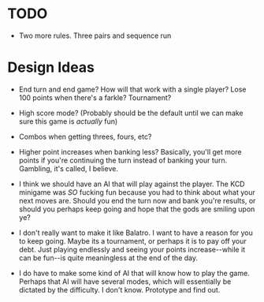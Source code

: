 # TODO 

- Two more rules. Three pairs and sequence run

# Design Ideas

- End turn and end game? How will that work with a single player? Lose 100 points when there's a farkle? Tournament? 

- High score mode? (Probably should be the default until we can make sure this game is _actually_ fun)

- Combos when getting threes, fours, etc? 

- Higher point increases when banking less? Basically, you'll get more points if you're continuing the turn instead of banking your turn. Gambling, it's called, I believe.

- I think we should have an AI that will play against the player. The KCD minigame was _SO_ fucking fun because you had to think about what your next moves are. Should you end the turn now and bank you're results, or should you perhaps keep going and hope that the gods are smiling upon ye? 

- I don't really want to make it like Balatro. I want to have a reason for you to keep going. Maybe its a tournament, or perhaps it is to pay off your debt. Just playing endlessly and seeing your points increase--while it can be fun--is quite meaningless at the end of the day. 

- I do have to make some kind of AI that will know how to play the game. Perhaps that AI will have several modes, which will essentially be dictated by the difficulty. I don't know. Prototype and find out.
